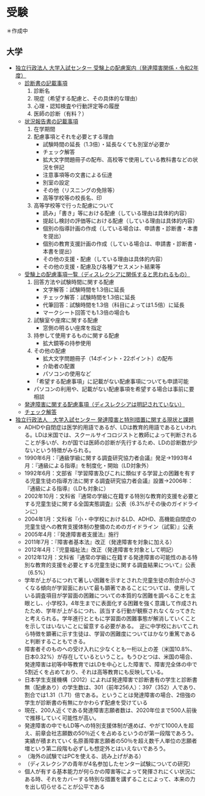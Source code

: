 # 受験
＊作成中

## 大学
- [独立行政法人 大学入試センター 受験上の配慮案内（発達障害関係・令和2年度）](https://www.dnc.ac.jp/center/shiken_jouhou/hairyo.html)
    - [診断書の記載事項](https://www.dnc.ac.jp/albums/abm.php?f=abm00038242.pdf&n=02_hairyoannai_1140.pdf)
        1. 診断名
        1. 現症（希望する配慮と、その具体的な理由）
        1. 心理・認知検査や行動評定等の履歴
        1. 医師の診断（有料？）
    - [状況報告書の記載事項](https://www.dnc.ac.jp/albums/abm.php?f=abm00038243.pdf&n=02_hairyoannai_1240.pdf)
        1. 在学期間
        1. 配慮事項とそれを必要とする理由
            - 試験時間の延長（1.3倍）・延長なくても別室が必要か
            - チェック解答
            - 拡大文字問題冊子の配布、高校等で使用している教科書などの状況を併記
            - 注意事項等の文書による伝達
            - 別室の設定
            - その他（リスニングの免除等）
            - 高等学校等の校長名、印
        1. 高等学校等で行った配慮について
            - 読み」「書き」等における配慮（している理由は具体的内容）
            - 提起し検討の評価等における配慮（している理由は具体的内容）
            - 個別の指導計画の作成（している場合は、申請書・診断書・本書を提出）
            - 個別の教育支援計画の作成（している場合は、申請書・診断書・本書を提出）
            - その他の支援・配慮（している理由は具体的内容）
            - その他の支援・配慮及び各種アセスメント結果等
    - [受験上の配慮事項一覧（ディスレクシアに関係すると思われるもの）](https://www.dnc.ac.jp/albums/abm.php?f=abm00036131.pdf&n=02_hairyoannai_0420.pdf)
        1. 回答方法や試験時間に関する配慮
            - 文字解答：試験時間を1.3倍に延長
            - チェック解答：試験時間を1.3倍に延長
            - 代筆回答：試験時間を1.3倍（科目によっては1.5倍）に延長
            - マークシート回答でも1.3倍の場合も
        1. 試験室や座席に関する配慮
            - 窓側の明るい座席を指定
        1. 持参して使用するものに関する配慮
            - 拡大鏡等の持参使用
        1. その他の配慮
            - 拡大文字問題冊子（14ポイント・22ポイント）の配布
            - 介助者の配置
            - パソコンの使用など
        * 「希望する配慮事項」に記載がない配慮事項についても申請可能
        * パソコンの利用や、記載がない配慮事項を希望する場合は事前に要相談
    - [発達障害に関する配慮事項（ディスレクシアは明記されていない）](https://www.dnc.ac.jp/albums/abm.php?f=abm00036135.pdf&n=02_hairyoannai_0434.pdf)
    - [チェック解答](https://www.dnc.ac.jp/albums/abm.php?f=abm00036138.pdf&n=02_hairyoannai_0452.pdf)
- [独立行政法人　大学入試センター 発達障害と特別措置に関する現状と課題](https://www.dnc.ac.jp/albums/abm00001112.pdf)
    - ADHDや自閉症は医学的用語であるが、LDは教育的用語であるといわれる。LDは米国では、スクールサイコロジストと教師によって判断されることが多いが、わが国では医師の診断が先行するため、LDの診断数が少ないという特徴がみられる。
    - 1990年6月：『通級学級に関する調査研究協力者会議』発足→1993年4月：『通級による指導』を制度化・開始（LD対象外）
    - 1992年6月：文部省『学習障害及びこれに類似する学習上の困難を有する児童生徒の指導方法に関する調査研究協力者会議』設置→2006年：『通級による指導』（LDも対象に）
    - 2002年10月：文科省『通常の学級に在籍する特別な教育的支援を必要とする児童生徒に関する全国実態調査』公表（6.3%がその後のガイドラインに）
    - 2004年1月：文科省『小・中学校におけるLD、ADHD、高機能自閉症の児童生徒への教育支援体制の整備のためのガイドライン（試案）』公表
    - 2005年4月：『発達障害者支援法』施行
    - 2011年7月：『障害者基本法』改正（発達障害を対象に加える）
    - 2012年4月：『児童福祉法』改正（発達障害を対象として明記）
    - 2012年12月：文科省『通常の学級に在籍する発達障害の可能性のある特別な教育的支援を必要とする児童生徒に関する調査結果について』公表（6.5%）
    - 学年が上がるにつれて著しい困難を示すとされた児童生徒の割合が小さくなる傾向が学習面において最も顕著であることについては、使用している調査項目が学習面の困難についての本質的な困難を調べることを主眼とし、小学校3，4年生までに表面化する困難を強く意識して作成されたため、学年が上がるにつれ、該当する行動が観察されなくなってきたと考えられる。学年進行とともに学習面の困難事態が解消していくことを示してはいないことに留意する必要がある。　逆に中学校においてこれら特徴を顕著に示す生徒は、学習の困難度についてはかなり重篤であると判断することもできる。
    - 障害者そのものへの受け入れに少なくとも一桁以上の差（米国10.8%、日本0.32%）が存在しているということ。もうひとつは、米国の場合、発達障害は初等中等教育ではLDを中心とした障害で、障害児全体の中で5割近くを占めており、それは高等教育にも反映している。
    - 日本学生支援機構（2012）によれば発達障害で診断書有の学生と診断書無（配慮あり）の学生数は、301（前年256人）：397（352）人であり、割合では1.31（1.71）倍である。ということは発達障害の場合、2倍強の学生が診断書の有無にかかわらず配慮を受けている
    - 現在、200人近くである発達障害志願者数は、2020年位まで500人前後で推移していく可能性が高い。
    - 発達障害の中でもLD等への特別支援体制が進めば、やがて1000人を超え、前章会社志願数の50％近くを占めるというのが第一段階であろう。実績が積まれていく名原善障害志願者の50％を超え数千人単位の志願者増という第二段階も必ずしも想定外とはいえないであろう。
    - （海外の試験ではPCを使える、読み上げがある）
    - （ディスレクシアの青年が4名参加したセンター試験についての研究）
    - 個人が有する基本能力が何らかの障害等によって発揮されにくい状況にある時、それをカバーする特別な措置を講ずることによって、本来の力を出し切らせることが公平である



